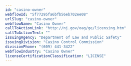 ```yaml
---
id: "casino-owner"
webflowId: "5f77295fa6bfb56eb702ee08"
urlSlug: "casino-owner"
webflowName: "Casino Owner"
callToActionLink: "http://nj.gov/oag/ge/licensing.htm"
callToActionText: ""
issuingAgency: "Department of Law and Public Safety"
issuingDivision: "Casino Control Commission"
divisionPhone: "(609) 441-3422"
webflowIndustry: "Casino Owner"
licenseCertificationClassification: "LICENSE"
---
```

